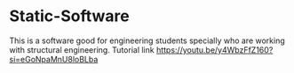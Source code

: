 # Static-Software
This is a software good for engineering students specially who are working with structural engineering. Tutorial link https://youtu.be/y4WbzFfZ160?si=eGoNpaMnU8loBLba
